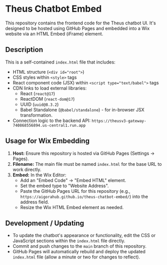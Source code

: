 # Theus Chatbot Embed

This repository contains the frontend code for the Theus chatbot UI. It's designed to be hosted using GitHub Pages and embedded into a Wix website via an HTML Embed (iFrame) element.

## Description

This is a self-contained `index.html` file that includes:
*   HTML structure (`<div id="root">`)
*   CSS styles within `<style>` tags
*   React component code (JSX) within `<script type="text/babel">` tags
*   CDN links to load external libraries:
    *   React (`react@17`)
    *   ReactDOM (`react-dom@17`)
    *   UUID (`uuid@8.3.2`)
    *   Babel Standalone (`@babel/standalone`) - for in-browser JSX transformation.
*   Connection logic to the backend API: `https://theusv3-gateway-740868556894.us-central1.run.app`

## Usage for Wix Embedding

1.  **Host:** Ensure this repository is hosted via GitHub Pages (Settings -> Pages).
2.  **Filename:** The main file must be named `index.html` for the base URL to work directly.
3.  **Embed:** In the Wix Editor:
    *   Add an "Embed Code" -> "Embed HTML" element.
    *   Set the embed type to "Website Address".
    *   Paste the GitHub Pages URL for this repository (e.g., `https://aigorahub.github.io/theus-chatbot-embed/`) into the address field.
    *   Resize the Wix HTML Embed element as needed.

## Development / Updating

*   To update the chatbot's appearance or functionality, edit the CSS or JavaScript sections within the `index.html` file directly.
*   Commit and push changes to the `main` branch of this repository.
*   GitHub Pages will automatically rebuild and deploy the updated `index.html` file (allow a minute or two for changes to reflect).